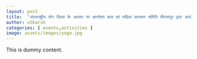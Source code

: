 ```yaml
---
layout: post
title:  "अंतरराष्ट्रीय योग दिवस के अवसर पर ज्ञानोदय बाल एवं महिला कल्याण समिति मीरजापुर द्वारा आयोजित योग कार्यक्रम"
author: utkarsh
categories: [ events,activities ]
image: assets/images/yoga.jpg
---
```

This is dummy content. 